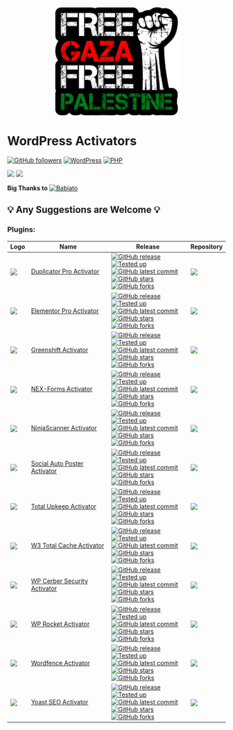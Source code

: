 <p align="center"><img src="https://github.com/wp-activators/.github/blob/main/FreePalestine.png" height="250"></p>

# WordPress Activators

[![GitHub followers](https://img.shields.io/github/followers/wp-activators.svg?style=social&label=Followers)](https://github.com/wp-activators?tab=followers) [![WordPress](https://img.shields.io/badge/Wordpress-^5.9.0-blue?style=flat-square&logo=wordpress)](#) [![PHP](https://img.shields.io/badge/PHP-^7.2_|_^8.0-green.svg)](#)

[![](https://img.shields.io/badge/gitlab--orange?logo=gitlab)](https://gitlab.com/wp-activators)
[![](https://img.shields.io/badge/bitbucket--blue?logo=bitbucket)](https://bitbucket.org/wp-activators/workspace/repositories)

**Big Thanks to** [![Babiato](https://camo.githubusercontent.com/f05dc8fed0fd3fa91852d4403fd28a0067ca9f7eaaf69591a23d2de34d038d26/68747470733a2f2f62616269612e746f2f646174612f6173736574732f6c6f676f2f6c6f676f2e706e67)](https://babia.to/)

## :bulb: Any Suggestions are Welcome :bulb: 

### Plugins:

| Logo                                                                                                                                   | Name                                                                                          | Release                                                                                                                                                                                                                                                                                                                                                                                                                                                                                                                                                                                                                                                                                                                                                                                                                                                                                                                              | Repository                                                                                                                                                                                                              |
|----------------------------------------------------------------------------------------------------------------------------------------|-----------------------------------------------------------------------------------------------|--------------------------------------------------------------------------------------------------------------------------------------------------------------------------------------------------------------------------------------------------------------------------------------------------------------------------------------------------------------------------------------------------------------------------------------------------------------------------------------------------------------------------------------------------------------------------------------------------------------------------------------------------------------------------------------------------------------------------------------------------------------------------------------------------------------------------------------------------------------------------------------------------------------------------------------|-------------------------------------------------------------------------------------------------------------------------------------------------------------------------------------------------------------------------|
| <img align=center src=https://gitlab.com/uploads/-/system/project/avatar/48823679/icon-128x128_3.png width=50 />                       | [Duplicator Pro Activator](https://github.com/wp-activators/duplicator-pro-activator)         | [![GitHub release](https://img.shields.io/github/release/wp-activators/duplicator-pro-activator.svg?maxAge=86400)](https://GitHub.com/wp-activators/duplicator-pro-activator/releases/latest) <br> [![Tested up](https://img.shields.io/badge/tested_up-v4.5.13.2-green.svg)](#) <br> [![GitHub latest commit](https://badgen.net/github/last-commit/wp-activators/duplicator-pro-activator?maxAge=86400)](https://GitHub.com/wp-activators/duplicator-pro-activator/commit/) <br> [![GitHub stars](https://img.shields.io/github/stars/wp-activators/duplicator-pro-activator.svg?style=social&label=Star&maxAge=86400)](https://GitHub.com/wp-activators/duplicator-pro-activator/stargazers) [![GitHub forks](https://img.shields.io/github/forks/wp-activators/duplicator-pro-activator.svg?style=social&label=Fork&maxAge=86400)](https://GitHub.com/wp-activators/duplicator-pro-activator/forks)                              | <a href=https://github.com/wp-activators/duplicator-pro-activator><img align=center src="https://github-readme-stats.vercel.app/api/pin/?username=wp-activators&repo=duplicator-pro-activator&hide=,prs" /></a>         |
| <img align=center src=https://gitlab.com/uploads/-/system/project/avatar/48106446/elementor.png width=50 />                            | [Elementor Pro Activator](https://github.com/wp-activators/elementor-pro-activator)           | [![GitHub release](https://img.shields.io/github/release/wp-activators/elementor-pro-activator.svg?maxAge=86400)](https://GitHub.com/wp-activators/elementor-pro-activator/releases/latest) <br> [![Tested up](https://img.shields.io/badge/tested_up-v3.16.2-green.svg)](#) <br> [![GitHub latest commit](https://badgen.net/github/last-commit/wp-activators/elementor-pro-activator?maxAge=86400)](https://GitHub.com/wp-activators/elementor-pro-activator/commit/) <br> [![GitHub stars](https://img.shields.io/github/stars/wp-activators/elementor-pro-activator.svg?style=social&label=Star&maxAge=86400)](https://GitHub.com/wp-activators/elementor-pro-activator/stargazers) [![GitHub forks](https://img.shields.io/github/forks/wp-activators/elementor-pro-activator.svg?style=social&label=Fork&maxAge=86400)](https://GitHub.com/wp-activators/elementor-pro-activator/forks)                                        | <a href=https://github.com/wp-activators/elementor-pro-activator><img align=center src="https://github-readme-stats.vercel.app/api/pin/?username=wp-activators&repo=elementor-pro-activator&hide=,prs" /></a>           |
| <img align=center src=https://gitlab.com/uploads/-/system/project/avatar/50665277/logo_300.png width=50 />                             | [Greenshift Activator](https://github.com/wp-activators/greenshift-activator)                 | [![GitHub release](https://img.shields.io/github/release/wp-activators/greenshift-activator.svg?maxAge=86400)](https://GitHub.com/wp-activators/greenshift-activator/releases/latest) <br> [![Tested up](https://img.shields.io/badge/tested_up-v6.9-green.svg)](#) <br> [![GitHub latest commit](https://badgen.net/github/last-commit/wp-activators/greenshift-activator?maxAge=86400)](https://GitHub.com/wp-activators/greenshift-activator/commit/) <br> [![GitHub stars](https://img.shields.io/github/stars/wp-activators/greenshift-activator.svg?style=social&label=Star&maxAge=86400)](https://GitHub.com/wp-activators/greenshift-activator/stargazers) [![GitHub forks](https://img.shields.io/github/forks/wp-activators/greenshift-activator.svg?style=social&label=Fork&maxAge=86400)](https://GitHub.com/wp-activators/greenshift-activator/forks)                                                                   | <a href=https://github.com/wp-activators/greenshift-activator><img align=center src="https://github-readme-stats.vercel.app/api/pin/?username=wp-activators&repo=greenshift-activator&hide=,prs" /></a>                 |
| <img align=center src=https://gitlab.com/uploads/-/system/project/avatar/48120665/icon-128x128.png width=50 />                         | [NEX-Forms Activator](https://github.com/wp-activators/nex-forms-activator)                   | [![GitHub release](https://img.shields.io/github/release/wp-activators/nex-forms-activator.svg?maxAge=86400)](https://GitHub.com/wp-activators/nex-forms-activator/releases/latest) <br> [![Tested up](https://img.shields.io/badge/tested_up-v8.5.2-green.svg)](#) <br> [![GitHub latest commit](https://badgen.net/github/last-commit/wp-activators/nex-forms-activator?maxAge=86400)](https://GitHub.com/wp-activators/nex-forms-activator/commit/) <br> [![GitHub stars](https://img.shields.io/github/stars/wp-activators/nex-forms-activator.svg?style=social&label=Star&maxAge=86400)](https://GitHub.com/wp-activators/nex-forms-activator/stargazers) [![GitHub forks](https://img.shields.io/github/forks/wp-activators/nex-forms-activator.svg?style=social&label=Fork&maxAge=86400)](https://GitHub.com/wp-activators/nex-forms-activator/forks)                                                                         | <a href=https://github.com/wp-activators/nex-forms-activator><img align=center src="https://github-readme-stats.vercel.app/api/pin/?username=wp-activators&repo=nex-forms-activator&hide=,prs" /></a>                   |
| <img align=center src=https://gitlab.com/uploads/-/system/project/avatar/48787337/icon-128x128_2.png width=50 />                       | [NinjaScanner Activator](https://github.com/wp-activators/ninjascanner-activator)             | [![GitHub release](https://img.shields.io/github/release/wp-activators/ninjascanner-activator.svg?maxAge=86400)](https://GitHub.com/wp-activators/ninjascanner-activator/releases/latest) <br> [![Tested up](https://img.shields.io/badge/tested_up-v3.1-green.svg)](#) <br> [![GitHub latest commit](https://badgen.net/github/last-commit/wp-activators/ninjascanner-activator?maxAge=86400)](https://GitHub.com/wp-activators/ninjascanner-activator/commit/) <br> [![GitHub stars](https://img.shields.io/github/stars/wp-activators/ninjascanner-activator.svg?style=social&label=Star&maxAge=86400)](https://GitHub.com/wp-activators/ninjascanner-activator/stargazers) [![GitHub forks](https://img.shields.io/github/forks/wp-activators/ninjascanner-activator.svg?style=social&label=Fork&maxAge=86400)](https://GitHub.com/wp-activators/ninjascanner-activator/forks)                                                   | <a href=https://github.com/wp-activators/ninjascanner-activator><img align=center src="https://github-readme-stats.vercel.app/api/pin/?username=wp-activators&repo=ninjascanner-activator&hide=,prs" /></a>             |
| <img align=center src=https://gitlab.com/uploads/-/system/project/avatar/51541731/Social-Auto-Poster.png width=50 />                   | [Social Auto Poster Activator](https://github.com/wp-activators/social-auto-poster-activator) | [![GitHub release](https://img.shields.io/github/release/wp-activators/social-auto-poster-activator.svg?maxAge=86400)](https://GitHub.com/wp-activators/social-auto-poster-activator/releases/latest) <br> [![Tested up](https://img.shields.io/badge/tested_up-v5.3.6-green.svg)](#) <br> [![GitHub latest commit](https://badgen.net/github/last-commit/wp-activators/social-auto-poster-activator?maxAge=86400)](https://GitHub.com/wp-activators/social-auto-poster-activator/commit/) <br> [![GitHub stars](https://img.shields.io/github/stars/wp-activators/social-auto-poster-activator.svg?style=social&label=Star&maxAge=86400)](https://GitHub.com/wp-activators/social-auto-poster-activator/stargazers) [![GitHub forks](https://img.shields.io/github/forks/wp-activators/social-auto-poster-activator.svg?style=social&label=Fork&maxAge=86400)](https://GitHub.com/wp-activators/social-auto-poster-activator/forks) | <a href=https://github.com/wp-activators/social-auto-poster-activator><img align=center src="https://github-readme-stats.vercel.app/api/pin/?username=wp-activators&repo=social-auto-poster-activator&hide=,prs" /></a> |
| <img align=center src=https://gitlab.com/uploads/-/system/project/avatar/48317527/icon-128x128_2.png width=50 />                       | [Total Upkeep Activator](https://github.com/wp-activators/boldgrid-backup-activator)          | [![GitHub release](https://img.shields.io/github/release/wp-activators/boldgrid-backup-activator.svg?maxAge=86400)](https://GitHub.com/wp-activators/boldgrid-backup-activator/releases/latest) <br> [![Tested up](https://img.shields.io/badge/tested_up-v1.15.7-green.svg)](#) <br> [![GitHub latest commit](https://badgen.net/github/last-commit/wp-activators/boldgrid-backup-activator?maxAge=86400)](https://GitHub.com/wp-activators/boldgrid-backup-activator/commit/) <br> [![GitHub stars](https://img.shields.io/github/stars/wp-activators/boldgrid-backup-activator.svg?style=social&label=Star&maxAge=86400)](https://GitHub.com/wp-activators/boldgrid-backup-activator/stargazers) [![GitHub forks](https://img.shields.io/github/forks/wp-activators/boldgrid-backup-activator.svg?style=social&label=Fork&maxAge=86400)](https://GitHub.com/wp-activators/boldgrid-backup-activator/forks)                        | <a href=https://github.com/wp-activators/boldgrid-backup-activator><img align=center src="https://github-readme-stats.vercel.app/api/pin/?username=wp-activators&repo=boldgrid-backup-activator&hide=,prs" /></a>       |
| <img align=center src=https://gitlab.com/uploads/-/system/project/avatar/48317616/icon-128x128.png width=50 />                         | [W3 Total Cache Activator](https://github.com/wp-activators/w3-total-cache-activator)         | [![GitHub release](https://img.shields.io/github/release/wp-activators/w3-total-cache-activator.svg?maxAge=86400)](https://GitHub.com/wp-activators/w3-total-cache-activator/releases/latest) <br> [![Tested up](https://img.shields.io/badge/tested_up-v2.5.0-green.svg)](#) <br> [![GitHub latest commit](https://badgen.net/github/last-commit/wp-activators/w3-total-cache-activator?maxAge=86400)](https://GitHub.com/wp-activators/w3-total-cache-activator/commit/) <br> [![GitHub stars](https://img.shields.io/github/stars/wp-activators/w3-total-cache-activator.svg?style=social&label=Star&maxAge=86400)](https://GitHub.com/wp-activators/w3-total-cache-activator/stargazers) [![GitHub forks](https://img.shields.io/github/forks/wp-activators/w3-total-cache-activator.svg?style=social&label=Fork&maxAge=86400)](https://GitHub.com/wp-activators/w3-total-cache-activator/forks)                                 | <a href=https://github.com/wp-activators/w3-total-cache-activator><img align=center src="https://github-readme-stats.vercel.app/api/pin/?username=wp-activators&repo=w3-total-cache-activator&hide=,prs" /></a>         |
| <img align=center src=https://gitlab.com/uploads/-/system/project/avatar/48787396/1a008cf7-dc33-4bed-98bf-7bacdd796d19.png width=50 /> | [WP Cerber Security Activator](https://github.com/wp-activators/wp-cerber-activator)          | [![GitHub release](https://img.shields.io/github/release/wp-activators/wp-cerber-activator.svg?maxAge=86400)](https://GitHub.com/wp-activators/wp-cerber-activator/releases/latest) <br> [![Tested up](https://img.shields.io/badge/tested_up-v9.5.8-green.svg)](#) <br> [![GitHub latest commit](https://badgen.net/github/last-commit/wp-activators/wp-cerber-activator?maxAge=86400)](https://GitHub.com/wp-activators/wp-cerber-activator/commit/) <br> [![GitHub stars](https://img.shields.io/github/stars/wp-activators/wp-cerber-activator.svg?style=social&label=Star&maxAge=86400)](https://GitHub.com/wp-activators/wp-cerber-activator/stargazers) [![GitHub forks](https://img.shields.io/github/forks/wp-activators/wp-cerber-activator.svg?style=social&label=Fork&maxAge=86400)](https://GitHub.com/wp-activators/wp-cerber-activator/forks)                                                                         | <a href=https://github.com/wp-activators/wp-cerber-activator><img align=center src="https://github-readme-stats.vercel.app/api/pin/?username=wp-activators&repo=wp-cerber-activator&hide=,prs" /></a>                   |
| <img align=center src=https://gitlab.com/uploads/-/system/project/avatar/50503253/icon-256x256.png width=50 />                         | [WP Rocket Activator](https://github.com/wp-activators/wp-rocket-activator)                   | [![GitHub release](https://img.shields.io/github/release/wp-activators/wp-rocket-activator.svg?maxAge=86400)](https://GitHub.com/wp-activators/wp-rocket-activator/releases/latest) <br> [![Tested up](https://img.shields.io/badge/tested_up-v3.15.1-green.svg)](#) <br> [![GitHub latest commit](https://badgen.net/github/last-commit/wp-activators/wp-rocket-activator?maxAge=86400)](https://GitHub.com/wp-activators/wp-rocket-activator/commit/) <br> [![GitHub stars](https://img.shields.io/github/stars/wp-activators/wp-rocket-activator.svg?style=social&label=Star&maxAge=86400)](https://GitHub.com/wp-activators/wp-rocket-activator/stargazers) [![GitHub forks](https://img.shields.io/github/forks/wp-activators/wp-rocket-activator.svg?style=social&label=Fork&maxAge=86400)](https://GitHub.com/wp-activators/wp-rocket-activator/forks)                                                                        | <a href=https://github.com/wp-activators/wp-rocket-activator><img align=center src="https://github-readme-stats.vercel.app/api/pin/?username=wp-activators&repo=wp-rocket-activator&hide=,prs" /></a>                   |
| <img align=center src=https://gitlab.com/uploads/-/system/project/avatar/48083175/icon_1_.png width=50 />                              | [Wordfence Activator](https://github.com/wp-activators/wordfence-activator)                   | [![GitHub release](https://img.shields.io/github/release/wp-activators/wordfence-activator.svg?maxAge=86400)](https://GitHub.com/wp-activators/wordfence-activator/releases/latest) <br> [![Tested up](https://img.shields.io/badge/tested_up-v7.10.5-green.svg)](#) <br> [![GitHub latest commit](https://badgen.net/github/last-commit/wp-activators/wordfence-activator?maxAge=86400)](https://GitHub.com/wp-activators/wordfence-activator/commit/) <br> [![GitHub stars](https://img.shields.io/github/stars/wp-activators/wordfence-activator.svg?style=social&label=Star&maxAge=86400)](https://GitHub.com/wp-activators/wordfence-activator/stargazers) [![GitHub forks](https://img.shields.io/github/forks/wp-activators/wordfence-activator.svg?style=social&label=Fork&maxAge=86400)](https://GitHub.com/wp-activators/wordfence-activator/forks)                                                                        | <a href=https://github.com/wp-activators/wordfence-activator><img align=center src="https://github-readme-stats.vercel.app/api/pin/?username=wp-activators&repo=wordfence-activator&hide=,prs" /></a>                   |
| <img align=center src=https://gitlab.com/uploads/-/system/project/avatar/48317475/icon_1_.png width=50 />                              | [Yoast SEO Activator](https://github.com/wp-activators/wordpress-seo-activator)               | [![GitHub release](https://img.shields.io/github/release/wp-activators/wordpress-seo-activator.svg?maxAge=86400)](https://GitHub.com/wp-activators/wordpress-seo-activator/releases/latest) <br> [![Tested up](https://img.shields.io/badge/tested_up-v21.3-green.svg)](#) <br> [![GitHub latest commit](https://badgen.net/github/last-commit/wp-activators/wordpress-seo-activator?maxAge=86400)](https://GitHub.com/wp-activators/wordpress-seo-activator/commit/) <br> [![GitHub stars](https://img.shields.io/github/stars/wp-activators/wordpress-seo-activator.svg?style=social&label=Star&maxAge=86400)](https://GitHub.com/wp-activators/wordpress-seo-activator/stargazers) [![GitHub forks](https://img.shields.io/github/forks/wp-activators/wordpress-seo-activator.svg?style=social&label=Fork&maxAge=86400)](https://GitHub.com/wp-activators/wordpress-seo-activator/forks)                                          | <a href=https://github.com/wp-activators/wordpress-seo-activator><img align=center src="https://github-readme-stats.vercel.app/api/pin/?username=wp-activators&repo=wordpress-seo-activator&hide=,prs" /></a>           |

